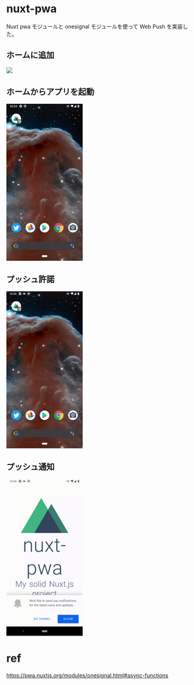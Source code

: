 # nuxt-pwa

Nuxt pwa モジュールと onesignal モジュールを使って Web Push を実装した。


## ホームに追加

<img src="https://github.com/shts/nuxt-pwa-push/blob/master/static/record-1.gif?raw=true" width=200>

## ホームからアプリを起動

<img src="https://github.com/shts/nuxt-pwa-push/blob/master/static/record-2.gif?raw=true" width=200>

## プッシュ許諾

<img src="https://github.com/shts/nuxt-pwa-push/blob/master/static/record-3.gif?raw=true" width=200>

## プッシュ通知

<img src="https://github.com/shts/nuxt-pwa-push/blob/master/static/record-4.gif?raw=true" width=200>

# ref

https://pwa.nuxtjs.org/modules/onesignal.html#async-functions
